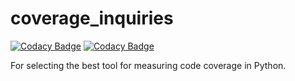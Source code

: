 # coverage_inquiries

[![Codacy Badge](https://app.codacy.com/project/badge/Coverage/37fd13da39e34c3e926e156bf07f7a1f)](https://www.codacy.com/gh/JohannSuarez/coverage_inquiries/dashboard?utm_source=github.com&utm_medium=referral&utm_content=JohannSuarez/coverage_inquiries&utm_campaign=Badge_Coverage)
[![Codacy Badge](https://api.codacy.com/project/badge/Grade/73b37d7ba6aa46b0940e69c79de5773a)](https://app.codacy.com/gh/JohannSuarez/coverage_inquiries?utm_source=github.com&utm_medium=referral&utm_content=JohannSuarez/coverage_inquiries&utm_campaign=Badge_Grade_Settings)

For selecting the best tool for measuring code coverage in Python.
